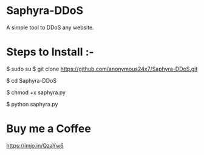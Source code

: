 # Saphyra-DDoS
A simple tool to DDoS any website.





# Steps to Install :- 

$ sudo su 
$ git clone https://github.com/anonymous24x7/Saphyra-DDoS.git

$ cd Saphyra-DDoS

$ chmod +x saphyra.py

$ python saphyra.py




# Buy me a Coffee
https://imjo.in/QzaYw6
